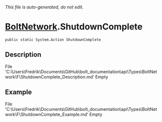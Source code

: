 *This file is auto-generated, do not edit.*

# [BoltNetwork](Types/BoltNetwork.md).ShutdownComplete
`public static System.Action ShutdownComplete`
## Description
File 'C:\Users\Fredrik\Documents\GitHub\bolt_documentation\api\Types\BoltNetwork\F\ShutdownComplete_Description.md' Empty
## Example
File 'C:\Users\Fredrik\Documents\GitHub\bolt_documentation\api\Types\BoltNetwork\F\ShutdownComplete_Example.md' Empty
